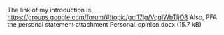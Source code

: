 The link of my introduction is https://groups.google.com/forum/#!topic/gci17lg/VqqIWbTljO8
Also, PFA the personal statement
attachment Personal_opinion.docx (15.7 kB)
